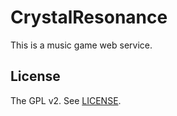 # CrystalResonance
This is a music game web service.

## License
The GPL v2. See [LICENSE](LICENSE).
